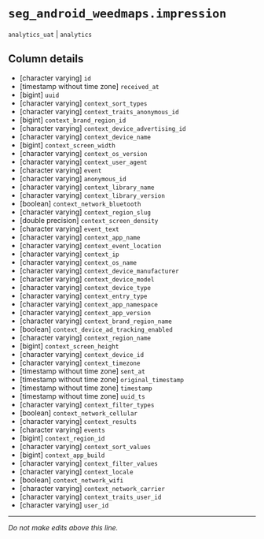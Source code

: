 # `seg_android_weedmaps.impression`
`analytics_uat` | `analytics`

## Column details
* [character varying] `id`
* [timestamp without time zone] `received_at`
* [bigint]    `uuid`
* [character varying] `context_sort_types`
* [character varying] `context_traits_anonymous_id`
* [bigint]    `context_brand_region_id`
* [character varying] `context_device_advertising_id`
* [character varying] `context_device_name`
* [bigint]    `context_screen_width`
* [character varying] `context_os_version`
* [character varying] `context_user_agent`
* [character varying] `event`
* [character varying] `anonymous_id`
* [character varying] `context_library_name`
* [character varying] `context_library_version`
* [boolean]   `context_network_bluetooth`
* [character varying] `context_region_slug`
* [double precision] `context_screen_density`
* [character varying] `event_text`
* [character varying] `context_app_name`
* [character varying] `context_event_location`
* [character varying] `context_ip`
* [character varying] `context_os_name`
* [character varying] `context_device_manufacturer`
* [character varying] `context_device_model`
* [character varying] `context_device_type`
* [character varying] `context_entry_type`
* [character varying] `context_app_namespace`
* [character varying] `context_app_version`
* [character varying] `context_brand_region_name`
* [boolean]   `context_device_ad_tracking_enabled`
* [character varying] `context_region_name`
* [bigint]    `context_screen_height`
* [character varying] `context_device_id`
* [character varying] `context_timezone`
* [timestamp without time zone] `sent_at`
* [timestamp without time zone] `original_timestamp`
* [timestamp without time zone] `timestamp`
* [timestamp without time zone] `uuid_ts`
* [character varying] `context_filter_types`
* [boolean]   `context_network_cellular`
* [character varying] `context_results`
* [character varying] `events`
* [bigint]    `context_region_id`
* [character varying] `context_sort_values`
* [bigint]    `context_app_build`
* [character varying] `context_filter_values`
* [character varying] `context_locale`
* [boolean]   `context_network_wifi`
* [character varying] `context_network_carrier`
* [character varying] `context_traits_user_id`
* [character varying] `user_id`

-------------------------------------------------------------------------------
*Do not make edits above this line.*
